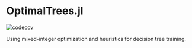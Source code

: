 # OptimalTrees.jl

[![codecov](https://codecov.io/gh/1ozturkbe/OptimalTrees.jl/branch/master/graph/badge.svg?token=tsXBcQ58k4)](https://codecov.io/gh/1ozturkbe/OptimalTrees.jl)

Using mixed-integer optimization and heuristics for decision tree training. 